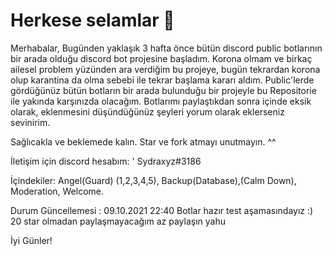 # Herkese selamlar 👋

Merhabalar, Bugünden yaklaşık 3 hafta önce bütün discord public botlarının bir arada olduğu discord bot projesine başladım. Korona olmam ve birkaç ailesel problem yüzünden ara verdiğim bu projeye, bugün tekrardan korona olup karantina da olma sebebi ile tekrar başlama kararı aldım. Public'lerde gördüğünüz bütün botların bir arada bulunduğu bir projeyle bu Repositorie ile yakında karşınızda olacağım. Botlarımı paylaştıkdan sonra içinde eksik olarak, eklenmesini düşündüğünüz şeyleri yorum olarak eklerseniz sevinirim.
 
Sağlıcakla ve beklemede kalın. Star ve fork atmayı unutmayın. ^^


İletişim için discord hesabım: ' Sydraxyz#3186

İçindekiler: Angel(Guard) (1,2,3,4,5), Backup(Database),(Calm Down), Moderation, Welcome.

Durum Güncellemesi : 09.10.2021 22:40 Botlar hazır test aşamasındayız :) 20 star olmadan paylaşmayacağım az paylaşın yahu

İyi Günler!
